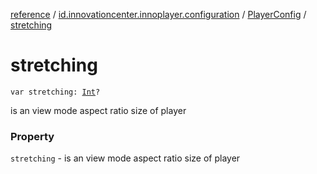 [reference](../../index.md) / [id.innovationcenter.innoplayer.configuration](../index.md) / [PlayerConfig](index.md) / [stretching](./stretching.md)

# stretching

`var stretching: `[`Int`](https://kotlinlang.org/api/latest/jvm/stdlib/kotlin/-int/index.html)`?`

is an view mode aspect ratio size of player

### Property

`stretching` - is an view mode aspect ratio size of player